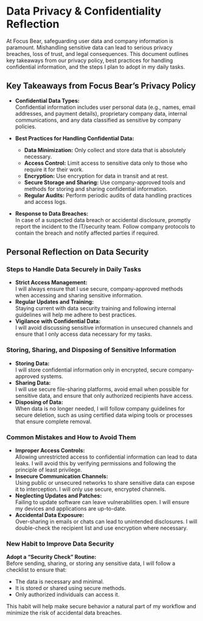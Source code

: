 # Data Privacy & Confidentiality Reflection

At Focus Bear, safeguarding user data and company information is paramount.
Mishandling sensitive data can lead to serious privacy breaches, loss of trust,
and legal consequences. This document outlines key takeaways from our privacy
policy, best practices for handling confidential information, and the steps I
plan to adopt in my daily tasks.

## Key Takeaways from Focus Bear’s Privacy Policy

- **Confidential Data Types:**  
  Confidential information includes user personal data (e.g., names, email
  addresses, and payment details), proprietary company data, internal
  communications, and any data classified as sensitive by company policies.

- **Best Practices for Handling Confidential Data:**

  - **Data Minimization:** Only collect and store data that is absolutely
    necessary.
  - **Access Control:** Limit access to sensitive data only to those who require
    it for their work.
  - **Encryption:** Use encryption for data in transit and at rest.
  - **Secure Storage and Sharing:** Use company-approved tools and methods for
    storing and sharing confidential information.
  - **Regular Audits:** Perform periodic audits of data handling practices and
    access logs.

- **Response to Data Breaches:**  
  In case of a suspected data breach or accidental disclosure, promptly report
  the incident to the IT/security team. Follow company protocols to contain the
  breach and notify affected parties if required.

## Personal Reflection on Data Security

### Steps to Handle Data Securely in Daily Tasks

- **Strict Access Management:**  
  I will always ensure that I use secure, company-approved methods when
  accessing and sharing sensitive information.
- **Regular Updates and Training:**  
  Staying current with data security training and following internal guidelines
  will help me adhere to best practices.
- **Vigilance with Confidential Data:**  
  I will avoid discussing sensitive information in unsecured channels and ensure
  that I only access data necessary for my tasks.

### Storing, Sharing, and Disposing of Sensitive Information

- **Storing Data:**  
  I will store confidential information only in encrypted, secure
  company-approved systems.
- **Sharing Data:**  
  I will use secure file-sharing platforms, avoid email when possible for
  sensitive data, and ensure that only authorized recipients have access.
- **Disposing of Data:**  
  When data is no longer needed, I will follow company guidelines for secure
  deletion, such as using certified data wiping tools or processes that ensure
  complete removal.

### Common Mistakes and How to Avoid Them

- **Improper Access Controls:**  
  Allowing unrestricted access to confidential information can lead to data
  leaks. I will avoid this by verifying permissions and following the principle
  of least privilege.
- **Insecure Communication Channels:**  
  Using public or unsecured networks to share sensitive data can expose it to
  interception. I will only use secure, encrypted channels.
- **Neglecting Updates and Patches:**  
  Failing to update software can leave vulnerabilities open. I will ensure my
  devices and applications are up-to-date.
- **Accidental Data Exposure:**  
  Over-sharing in emails or chats can lead to unintended disclosures. I will
  double-check the recipient list and use encryption where necessary.

### New Habit to Improve Data Security

**Adopt a “Security Check” Routine:**  
Before sending, sharing, or storing any sensitive data, I will follow a
checklist to ensure that:

- The data is necessary and minimal.
- It is stored or shared using secure methods.
- Only authorized individuals can access it.

This habit will help make secure behavior a natural part of my workflow and
minimize the risk of accidental data breaches.
